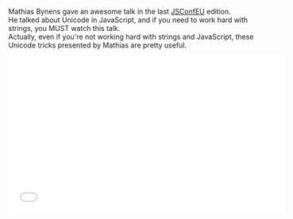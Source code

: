 <!--
layout: post
title: JavaScript ♥  Unicode
date: 2014-10-13T19:22:32.267Z
comments: true
published: true
keywords: ES6, Unicode
description: Mathias Bynens talking about Unicode in JavaScript
categories: Unicode, Videos
-->
<!--more-->
Mathias Bynens gave an awesome talk in the last [JSConfEU](http://2014.jsconf.eu) edition.  
He talked about Unicode in JavaScript, and if you need to work hard with strings, you MUST watch this talk.  
Actually, even if you're not working hard with strings and JavaScript, these Unicode tricks presented by Mathias are pretty useful.  
<iframe width="560" height="315" src="//www.youtube.com/embed/zi0w7J7MCrk" frameborder="0" allowfullscreen></iframe>
